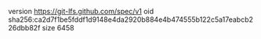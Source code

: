 version https://git-lfs.github.com/spec/v1
oid sha256:ca2d7f1be5fddf1d9148e4da2920b884e4b474555b122c5a17eabcb226dbb82f
size 6458

